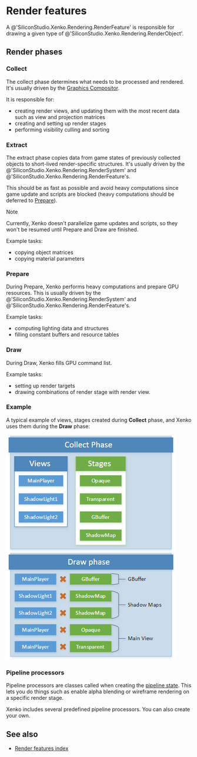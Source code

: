 # Render features

A @'SiliconStudio.Xenko.Rendering.RenderFeature' is responsible for drawing a given type of @'SiliconStudio.Xenko.Rendering.RenderObject'.

## Render phases

### Collect

The collect phase determines what needs to be processed and rendered. It's usually driven by the [Graphics Compositor](../graphics-compositor/index.md).

It is responsible for:

* creating render views, and updating them with the most recent data such as view and projection matrices
* creating and setting up render stages
* performing visibility culling and sorting

### Extract

The extract phase copies data from game states of previously collected objects to short-lived render-specific structures. It's usually driven by the @'SiliconStudio.Xenko.Rendering.RenderSystem' and @'SiliconStudio.Xenko.Rendering.RenderFeature's.

This should be as fast as possible and avoid heavy computations since game update and scripts are blocked (heavy computations should be deferred to [Prepare](#prepare)).

> [!Note]
> Currently, Xenko doesn't parallelize game updates and scripts, so they won't be resumed until Prepare and Draw are finished.

Example tasks:

* copying object matrices
* copying material parameters

### Prepare

During Prepare, Xenko performs heavy computations and prepare GPU resources. This is usually driven by the @'SiliconStudio.Xenko.Rendering.RenderSystem' and @'SiliconStudio.Xenko.Rendering.RenderFeature's.

Example tasks:

* computing lighting data and structures
* filling constant buffers and resource tables

### Draw

During Draw, Xenko fills GPU command list.

Example tasks:

* setting up render targets
* drawing combinations of render stage with render view.

### Example

A typical example of views, stages created during **Collect** phase, and Xenko uses them during the **Draw** phase:

![media/render-features-draw-example.png](media/render-features-draw-example.png)

### Pipeline processors

Pipeline processors are classes called when creating the [pipeline state](../low-level-api/pipeline-state.md). This lets you do things such as enable alpha blending or wireframe rendering on a specific render stage.

Xenko includes several predefined pipeline processors. You can also create your own.

## See also

* [Render features index](index.md)